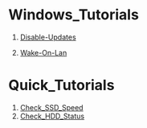 # Windows_Tutorials
1. [Disable-Updates]

2. [Wake-On-Lan]

# Quick_Tutorials
1. [Check_SSD_Speed]
2. [Check_HDD_Status]


[Disable-Updates]: https://github.com/theaqueen21/Windows_Tutorials/tree/main/Disable%20Updates
[Wake-On-Lan]: https://github.com/theaqueen21/Windows_Tutorials/tree/main/Enable%20WakeOnLan
[Check_SSD_Speed]: https://github.com/theaqueen21/Windows_Tutorials/tree/main/Quick_Tutorials/Check_SSD_Speed
[Check_HDD_Status]: https://github.com/theaqueen21/Windows_Tutorials/blob/main/Quick_Tutorials/Check_HDD_Status
